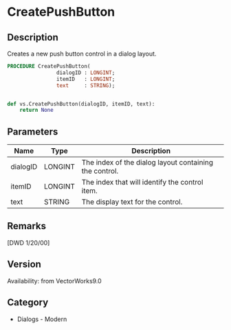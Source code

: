 # CreatePushButton

## Description
Creates a new push button control in a dialog layout.

```pascal
PROCEDURE CreatePushButton(
				dialogID : LONGINT;
				itemID   : LONGINT;
				text     : STRING);
```

```python

def vs.CreatePushButton(dialogID, itemID, text):
    return None
```

## Parameters
|Name|Type|Description|
|---|---|---|
|dialogID|LONGINT|The index of the dialog layout containing the control.|
|itemID|LONGINT|The index that will identify the control item.|
|text|STRING|The display text for the control.|

## Remarks
[DWD 1/20/00]

## Version
Availability: from VectorWorks9.0
## Category
* Dialogs - Modern

